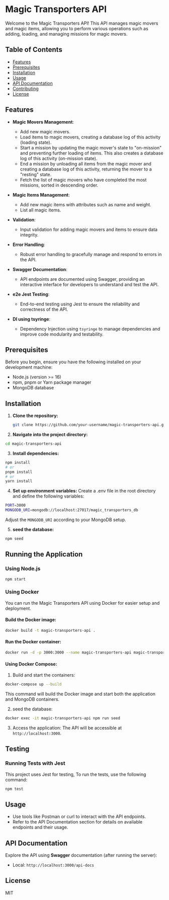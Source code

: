 # Magic Transporters API

Welcome to the Magic Transporters API! This API manages magic movers and magic items, allowing you to perform various operations such as adding, loading, and managing missions for magic movers.

## Table of Contents

- [Features](#features)
- [Prerequisites](#prerequisites)
- [Installation](#installation)
- [Usage](#usage)
- [API Documentation](#api-documentation)
- [Contributing](#contributing)
- [License](#license)

## Features
- **Magic Movers Management**: 
  - Add new magic movers.
  - Load items to magic movers, creating a database log of this activity (loading state).
  - Start a mission by updating the magic mover's state to "on-mission" and preventing further loading of items. This also creates a database log of this activity (on-mission state).
  - End a mission by unloading all items from the magic mover and creating a database log of this activity, returning the mover to a "resting" state.
  - Fetch the list of magic movers who have completed the most missions, sorted in descending order.

- **Magic Items Management**: 
  - Add new magic items with attributes such as name and weight.
  - List all magic items.

- **Validation**: 
  - Input validation for adding magic movers and items to ensure data integrity.

- **Error Handling**: 
  - Robust error handling to gracefully manage and respond to errors in the API.

- **Swagger Documentation**: 
  - API endpoints are documented using Swagger, providing an interactive interface for developers to understand and test the API.

- **e2e Jest Testing**: 
  - End-to-end testing using Jest to ensure the reliability and correctness of the API.

- **DI using tsyringe**: 
  - Dependency Injection using `tsyringe` to manage dependencies and improve code modularity and testability.

## Prerequisites

Before you begin, ensure you have the following installed on your development machine:

- Node.js (version >= 16)
- npm, pnpm or Yarn package manager
- MongoDB database

## Installation

1. **Clone the repository:**

   ```bash
   git clone https://github.com/your-username/magic-transporters-api.git
   ```
2. **Navigate into the project directory:**
```bash
cd magic-transporters-api
```
3. **Install dependencies:**
```bash
npm install
# or
pnpm install
# or
yarn install
```
4. **Set up environment variables:**
Create a .env file in the root directory and define the following variables:
```bash
PORT=3000
MONGODB_URI=mongodb://localhost:27017/magic_transporters_db
```
Adjust the `MONGODB_URI` according to your MongoDB setup.

5. **seed the database:**
```bash
npm seed
```

## Running the Application
### Using Node.js
```bash
npm start
```
### Using Docker
You can run the Magic Transporters API using Docker for easier setup and deployment.

#### Build the Docker image:
```bash
docker build -t magic-transporters-api .
```
#### Run the Docker container:
```bash
docker run -d -p 3000:3000 --name magic-transporters-api magic-transporters-api
```
#### Using Docker Compose:
1. Build and start the containers:
```bash
docker-compose up --build
```
This command will build the Docker image and start both the application and MongoDB containers.

2. seed the database:
```bash
docker exec -it magic-transporters-api npm run seed
```

3. Access the application:
The API will be accessible at `http://localhost:3000`.

## Testing
### Running Tests with Jest
This project uses Jest for testing, To run the tests, use the following command:

```bash
npm test
```

## Usage
- Use tools like Postman or curl to interact with the API endpoints.
- Refer to the API Documentation section for details on available endpoints and their usage.

## API Documentation
Explore the API using **Swagger** documentation (after running the server):
- Local: `http://localhost:3000/api-docs`

## License
MIT